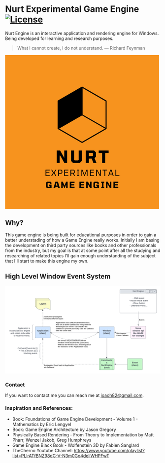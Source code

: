 # Nurt Experimental Game Engine [![License](https://img.shields.io/github/license/joaoh82/NurtEngine.svg)](https://github.com/joaoh82/NurtEngine/blob/master/LICENSE)
Nurt Engine is an interactive application and rendering engine for Windows. Being developed for learning and research purposes.

> What I cannot create, I do not understand. 
> — Richard Feynman

![Nurt Experimental Game Engine](/docs/Nurt_Logo.png?raw=true "Nurt Experimental Game Engine")

## Why?
This game engine is being built for educational purposes in order to gain a better understading of how a Game Engine really works. Initially I am basing the development on third party sources like books and other professionals from the industry, but my goal is that at some point after all the studying and researching of related topics I'll gain enough understanding of the subject that I'll start to make this engine my own.

## High Level Window Event System
![High Level Window Event System](/docs/WindowEventSystem.png?raw=true "High Level Window Event System")

### Contact

If you want to contact me you can reach me at <joaoh82@gmail.com>.

### Inspiration and References:
* Book: Foundations of Game Engine Development - Volume 1 - Mathematics by Eric Lengyel
* Book: Game Engine Architecture by Jason Gregory
* Physically Based Rendering - From Theory to Implementation by Matt Pharr, Wenzel Jakob, Greg Humphreys
* Game Engine Black Book - Wolfenstein 3D by Fabien Sanglard
* TheCherno Youtube Channel: https://www.youtube.com/playlist?list=PLlrATfBNZ98dC-V-N3m0Go4deliWHPFwT
